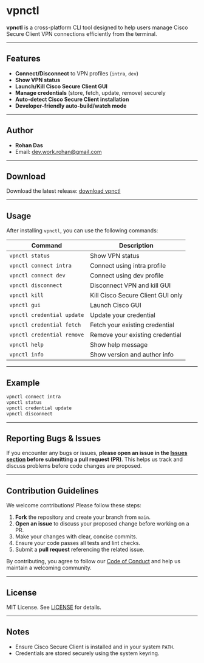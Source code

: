 # vpnctl

**vpnctl** is a cross-platform CLI tool designed to help users manage Cisco Secure Client VPN connections efficiently from the terminal.

---

## Features

- **Connect/Disconnect** to VPN profiles (`intra`, `dev`)
- **Show VPN status**
- **Launch/Kill Cisco Secure Client GUI**
- **Manage credentials** (store, fetch, update, remove) securely
- **Auto-detect Cisco Secure Client installation**
- **Developer-friendly auto-build/watch mode**

---

## Author

- **Rohan Das**
- Email: [dev.work.rohan@gmail.com](mailto:dev.work.rohan@gmail.com)

---


## Download

Download the latest release: [download vpnctl](https://github.com/goo-apps/vpnctl/releases)

---

## Usage

After installing `vpnctl`, you can use the following commands:

| Command                              | Description                                 |
|---------------------------------------|---------------------------------------------|
| `vpnctl status`                       | Show VPN status                             |
| `vpnctl connect intra`                | Connect using intra profile                 |
| `vpnctl connect dev`                  | Connect using dev profile                   |
| `vpnctl disconnect`                   | Disconnect VPN and kill GUI                 |
| `vpnctl kill`                         | Kill Cisco Secure Client GUI only           |
| `vpnctl gui`                          | Launch Cisco GUI                            |
| `vpnctl credential update`            | Update your credential                      |
| `vpnctl credential fetch`             | Fetch your existing credential              |
| `vpnctl credential remove`            | Remove your existing credential             |
| `vpnctl help`                         | Show help message                           |
| `vpnctl info`                         | Show version and author info                |

---

## Example

```sh
vpnctl connect intra
vpnctl status
vpnctl credential update
vpnctl disconnect
```

---

## Reporting Bugs & Issues

If you encounter any bugs or issues, **please open an issue in the [Issues section](https://github.com/goo-apps/vpnctl/issues) before submitting a pull request (PR)**. This helps us track and discuss problems before code changes are proposed.

---

## Contribution Guidelines

We welcome contributions! Please follow these steps:

1. **Fork** the repository and create your branch from `main`.
2. **Open an issue** to discuss your proposed change before working on a PR.
3. Make your changes with clear, concise commits.
4. Ensure your code passes all tests and lint checks.
5. Submit a **pull request** referencing the related issue.

By contributing, you agree to follow our [Code of Conduct](CODE_OF_CONDUCT.md) and help us maintain a welcoming community.

---

## License

MIT License. See [LICENSE](LICENSE) for details.

---

## Notes

- Ensure Cisco Secure Client is installed and in your system `PATH`.
- Credentials are stored securely using the system keyring.